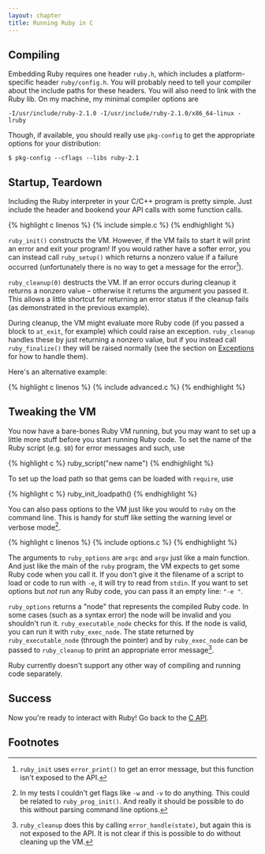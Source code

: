 ```yaml
---
layout: chapter
title: Running Ruby in C
---
```


## Compiling ##

Embedding Ruby requires one header `ruby.h`, which includes a platform-specific
header `ruby/config.h`. You will probably need to tell your compiler about the
include paths for these headers. You will also need to link with the Ruby lib.
On my machine, my minimal compiler options are

    -I/usr/include/ruby-2.1.0 -I/usr/include/ruby-2.1.0/x86_64-linux -lruby

Though, if available, you should really use `pkg-config` to get the appropriate
options for your distribution:

    $ pkg-config --cflags --libs ruby-2.1

## Startup, Teardown ##

Including the Ruby interpreter in your C/C++ program is pretty simple. Just
include the header and bookend your API calls with some function calls.

{% highlight c linenos %}
{% include simple.c %}
{% endhighlight %}

`ruby_init()` constructs the VM. However, if the VM fails to start it will
print an error and exit your program! If you would rather have a softer error,
you can instead call `ruby_setup()` which returns a nonzero value if a failure
occurred (unfortunately there is no way to get a message for the error[^err]).

`ruby_cleanup(0)` destructs the VM. If an error occurs during cleanup it returns
a nonzero value &ndash; otherwise it returns the argument you passed it. This
allows a little shortcut for returning an error status if the cleanup fails (as
demonstrated in the previous example).

During cleanup, the VM might evaluate more Ruby code (if you passed a block to
`at_exit`, for example) which could raise an exception. `ruby_cleanup` handles
these by just returning a nonzero value, but if you instead call
`ruby_finalize()` they will be raised normally (see the section on
[Exceptions][exc] for how to handle them).

[exc]: #TODO

Here's an alternative example:

{% highlight c linenos %}
{% include advanced.c %}
{% endhighlight %}

## Tweaking the VM ##

You now have a bare-bones Ruby VM running, but you may want to set up a little
more stuff before you start running Ruby code. To set the name of the Ruby
script (e.g. `$0`) for error messages and such, use

{% highlight c %}
ruby_script("new name")
{% endhighlight %}

To set up the load path so that gems can be loaded with `require`, use

{% highlight c %}
ruby_init_loadpath()
{% endhighlight %}

You can also pass options to the VM just like you would to `ruby` on the command
line. This is handy for stuff like setting the warning level or verbose
mode[^opt].

{% highlight c linenos %}
{% include options.c %}
{% endhighlight %}

The arguments to `ruby_options` are `argc` and `argv` just like a main function.
And just like the main of the `ruby` program, the VM expects to get some Ruby
code when you call it. If you don't give it the filename of a script to load or
code to run with `-e`, it will try to read from `stdin`. If you want to set
options but _not_ run any Ruby code, you can pass it an empty line: `"-e "`.

`ruby_options` returns a "node" that represents the compiled Ruby code. In some
cases (such as a syntax error) the node will be invalid and you shouldn't run
it. `ruby_executable_node` checks for this. If the node is valid, you can run it
with `ruby_exec_node`. The state returned by `ruby_executable_node` (through
the pointer) and by `ruby_exec_node` can be passed to `ruby_cleanup` to print an
appropriate error message[^hand].

Ruby currently doesn't support any other way of compiling and running code
separately.

## Success ##

Now you're ready to interact with Ruby! Go back to the [C API](../c).

## Footnotes ##

[^err]: `ruby_init` uses `error_print()` to get an error message, but this
        function isn't exposed to the API.

[^opt]: In my tests I couldn't get flags like `-w` and `-v` to do anything. This
        could be related to `ruby_prog_init()`. And really it should be possible
		to do this without parsing command line options.

[^hand]: `ruby_cleanup` does this by calling `error_handle(state)`, but again
         this is not exposed to the API. It is not clear if this is possible to
		 do without cleaning up the VM.
